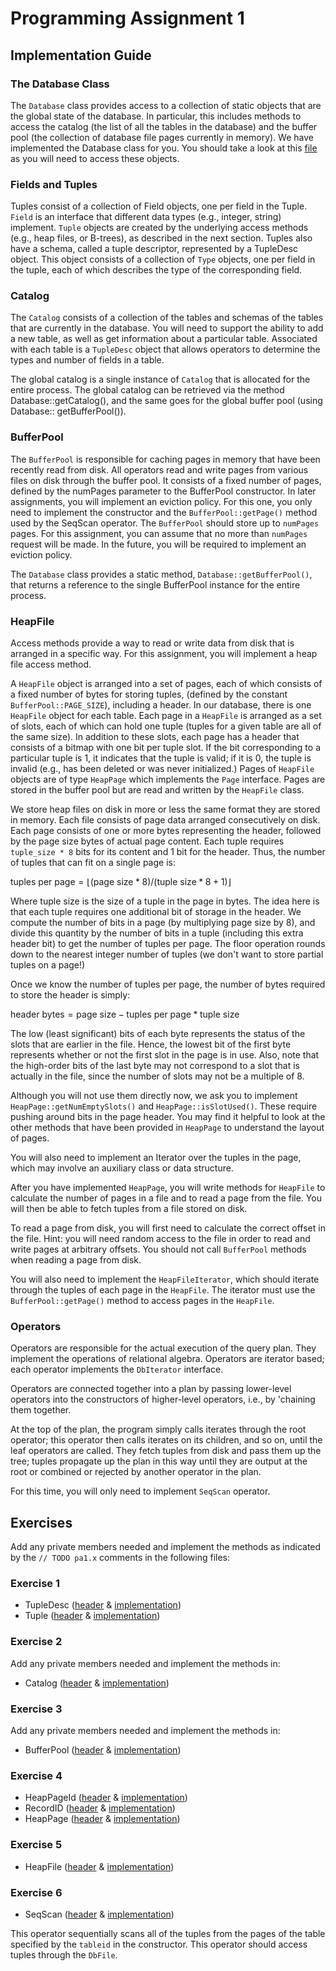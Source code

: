 # Programming Assignment 1

## Implementation Guide

### The Database Class

The `Database` class provides access to a collection of static objects that are the global state of the database. In
particular, this includes methods to access the catalog (the list of all the tables in the database) and the buffer
pool (the collection of database file pages currently in memory). We have implemented the Database class for you. You
should take a look at this [file](/include/db/Database.h) as you will need to access these objects.

### Fields and Tuples

Tuples consist of a collection of Field objects, one per field in the Tuple. `Field` is an interface that different data
types (e.g., integer, string) implement. `Tuple` objects are created by the underlying access methods (e.g., heap files,
or B-trees), as described in the next section. Tuples also have a schema, called a tuple descriptor, represented by a
TupleDesc object. This object consists of a collection of `Type` objects, one per field in the tuple, each of which
describes the type of the corresponding field.

### Catalog

The `Catalog` consists of a collection of the tables and schemas of the tables that are currently in the database. You
will need to support the ability to add a new table, as well as get information about a particular table. Associated
with each table is a `TupleDesc` object that allows operators to determine the types and number of fields in a table.

The global catalog is a single instance of `Catalog` that is allocated for the entire process. The global catalog can be
retrieved via the method Database::getCatalog(), and the same goes for the global buffer pool (using Database::
getBufferPool()).

### BufferPool

The `BufferPool` is responsible for caching pages in memory that have been recently read from disk. All operators read
and write pages from various files on disk through the buffer pool. It consists of a fixed number of pages, defined by
the numPages parameter to the BufferPool constructor. In later assignments, you will implement an eviction policy. For
this one, you only need to implement the constructor and the `BufferPool::getPage()` method used by the SeqScan
operator. The `BufferPool` should store up to `numPages` pages. For this assignment, you can assume that no more
than `numPages` request will be made. In the future, you will be required to implement an eviction policy.

The `Database` class provides a static method, `Database::getBufferPool()`, that returns a reference to the single
BufferPool instance for the entire process.

### HeapFile

Access methods provide a way to read or write data from disk that is arranged in a specific way. For this assignment,
you will implement a heap file access method.

A `HeapFile` object is arranged into a set of pages, each of which consists of a fixed number of bytes for storing
tuples, (defined by the constant `BufferPool::PAGE_SIZE`), including a header. In our database, there is one `HeapFile`
object for each table. Each page in a `HeapFile` is arranged as a set of slots, each of which can hold one tuple (tuples
for a given table are all of the same size). In addition to these slots, each page has a header that consists of a
bitmap with one bit per tuple slot. If the bit corresponding to a particular tuple is 1, it indicates that the tuple is
valid; if it is 0, the tuple is invalid (e.g., has been deleted or was never initialized.) Pages of `HeapFile` objects
are of type `HeapPage` which implements the `Page` interface. Pages are stored in the buffer pool but are read and
written by the `HeapFile` class.

We store heap files on disk in more or less the same format they are stored in memory. Each file consists of page data
arranged consecutively on disk. Each page consists of one or more bytes representing the header, followed by the page
size bytes of actual page content. Each tuple requires `tuple_size * 8` bits for its content and 1 bit for the header.
Thus, the number of tuples that can fit on a single page is:

$\text{tuples per page} = \lfloor (\text{page size} * 8) / (\text{tuple size} * 8 + 1) \rfloor$

Where tuple size is the size of a tuple in the page in bytes. The idea here is that each tuple requires one additional
bit of storage in the header. We compute the number of bits in a page (by multiplying page size by 8), and divide this
quantity by the number of bits in a tuple (including this extra header bit) to get the number of tuples per page. The
floor operation rounds down to the nearest integer number of tuples (we don't want to store partial tuples on a page!)

Once we know the number of tuples per page, the number of bytes required to store the header is simply:

$\text{header bytes} = \text{page size} - \text{tuples per page} * \text{tuple size}$

The low (least significant) bits of each byte represents the status of the slots that are earlier in the file. Hence,
the lowest bit of the first byte represents whether or not the first slot in the page is in use. Also, note that the
high-order bits of the last byte may not correspond to a slot that is actually in the file, since the number of slots
may not be a multiple of 8.

Although you will not use them directly now, we ask you to implement `HeapPage::getNumEmptySlots()`
and `HeapPage::isSlotUsed()`. These require pushing around bits in the page header. You may find it helpful to look at
the other methods that have been provided in `HeapPage` to understand the layout of pages.

You will also need to implement an Iterator over the tuples in the page, which may involve an auxiliary class or data
structure.

After you have implemented `HeapPage`, you will write methods for `HeapFile` to calculate the number of pages in a file
and to read a page from the file. You will then be able to fetch tuples from a file stored on disk.

To read a page from disk, you will first need to calculate the correct offset in the file. Hint: you will need random
access to the file in order to read and write pages at arbitrary offsets. You should not call `BufferPool` methods when
reading a page from disk.

You will also need to implement the `HeapFileIterator`, which should iterate through the tuples of each page in
the `HeapFile`. The iterator must use the `BufferPool::getPage()` method to access pages in the `HeapFile`.

### Operators

Operators are responsible for the actual execution of the query plan. They implement the operations of relational
algebra. Operators are iterator based; each operator implements the `DbIterator` interface.

Operators are connected together into a plan by passing lower-level operators into the constructors of higher-level
operators, i.e., by 'chaining them together.

At the top of the plan, the program simply calls iterates through the root operator; this operator then calls iterates
on its children, and so on, until the leaf operators are called. They fetch tuples from disk and pass them up the tree;
tuples propagate up the plan in this way until they are output at the root or combined or rejected by another operator
in the plan.

For this time, you will only need to implement `SeqScan` operator.

## Exercises

Add any private members needed and implement the methods as indicated by the `// TODO pa1.x` comments in the following
files:

### Exercise 1

- TupleDesc ([header](/include/db/TupleDesc.h) & [implementation](/db/TupleDesc.cpp))
- Tuple ([header](/include/db/Tuple.h) & [implementation](/db/Tuple.cpp))

### Exercise 2

Add any private members needed and implement the methods in:

- Catalog ([header](/include/db/Catalog.h) & [implementation](/db/Catalog.cpp))

### Exercise 3

Add any private members needed and implement the methods in:

- BufferPool ([header](/include/db/BufferPool.h) & [implementation](/db/BufferPool.cpp))

### Exercise 4

- HeapPageId ([header](/include/db/HeapPageId.h) & [implementation](/db/HeapPageId.cpp))
- RecordID ([header](/include/db/RecordID.h) & [implementation](/db/RecordID.cpp))
- HeapPage ([header](/include/db/HeapPage.h) & [implementation](/db/HeapPage.cpp))

### Exercise 5

- HeapFile ([header](/include/db/HeapFile.h) & [implementation](/db/HeapFile.cpp))

### Exercise 6

- SeqScan ([header](/include/db/SeqScan.h) & [implementation](/db/SeqScan.cpp))

This operator sequentially scans all of the tuples from the pages of the table specified by the `tableid` in the
constructor. This operator should access tuples through the `DbFile`.
